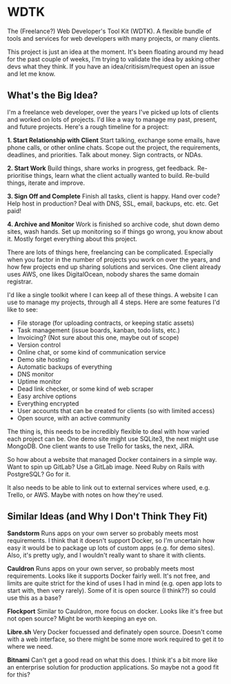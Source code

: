 # WDTK
The (Freelance?) Web Developer's Tool Kit (WDTK). A flexible bundle of tools and services for web developers with many projects, or many clients.

This project is just an idea at the moment. It's been floating around my head for the past couple of weeks, I'm trying to validate the idea by asking other devs what they think. If you have an idea/critisism/request open an issue and let me know.

## What's the Big Idea?

I'm a freelance web developer, over the years I've picked up lots of clients and worked on lots of projects. I'd like a way to manage my past, present, and future projects. Here's a rough timeline for a project:

**1. Start Relationship with Client**
Start talking, exchange some emails, have phone calls, or other online chats. Scope out the project, the requirements, deadlines, and priorities. Talk about money. Sign contracts, or NDAs.

**2. Start Work**
Build things, share works in progress, get feedback. Re-prioritise things, learn what the client actually wanted to build. Re-build things, iterate and improve.

**3. Sign Off and Complete**
Finish all tasks, client is happy. Hand over code? Help host in production? Deal with DNS, SSL, email, backups, etc. etc. Get paid!

**4. Archive and Monitor**
Work is finished so archive code, shut down demo sites, wash hands. Set up monitoring so if things go wrong, you know about it. Mostly forget everything about this project.

There are lots of things here, freelancing can be complicated. Especially when you factor in the number of projects you work on over the years, and how few projects end up sharing solutions and services. One client already uses AWS, one likes DigitalOcean, nobody shares the same domain registrar.

I'd like a single toolkit where I can keep all of these things. A website I can use to manage my projects, through all 4 steps. Here are some features I'd like to see:

- File storage (for uploading contracts, or keeping static assets)
- Task management (issue boards, kanban, todo lists, etc.)
- Invoicing? (Not sure about this one, maybe out of scope)
- Version control
- Online chat, or some kind of communication service
- Demo site hosting
- Automatic backups of everything
- DNS monitor
- Uptime monitor
- Dead link checker, or some kind of web scraper
- Easy archive options
- Everything encrypted
- User accounts that can be created for clients (so with limited access)
- Open source, with an active community

The thing is, this needs to be incredibly flexible to deal with how varied each project can be. One demo site might use SQLite3, the next might use MongoDB. One client wants to use Trello for tasks, the next, JIRA.

So how about a website that managed Docker containers in a simple way. Want to spin up GitLab? Use a GitLab image. Need Ruby on Rails with PostgreSQL? Go for it.

It also needs to be able to link out to external services where used, e.g. Trello, or AWS. Maybe with notes on how they're used.

## Similar Ideas (and Why I Don't Think They Fit)

**Sandstorm**
Runs apps on your own server so probably meets most requirements. I think that it doesn't support Docker, so I'm uncertain how easy it would be to package up lots of custom apps (e.g. for demo sites). Also, it's pretty ugly, and I wouldn't really want to share it with clients.

**Cauldron**
Runs apps on your own server, so probably meets most requirements. Looks like it supports Docker fairly well. It's not free, and limits are quite strict for the kind of uses I had in mind (e.g. open app lots to start with, then very rarely). Some of it is open source (I think??) so could use this as a base?

**Flockport**
Similar to Cauldron, more focus on docker. Looks like it's free but not open source? Might be worth keeping an eye on.

**Libre.sh**
Very Docker focuessed and definately open source. Doesn't come with a web interface, so there might be some more work required to get it to where we need.

**Bitnami**
Can't get a good read on what this does. I think it's a bit more like an enterprise solution for production applications. So maybe not a good fit for this?
